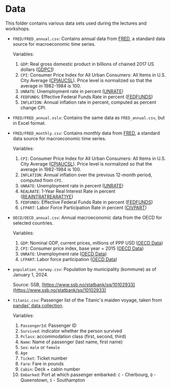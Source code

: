 # Data 

This folder contains various data sets used during the lectures and workshops.

- `FRED/FRED_annual.csv`:
    Contains annual data from [FRED](https://fred.stlouisfed.org/),
    a standard data source for macroeconomic time series.

    Variables:

    1.  `GDP`: Real gross domestic product in billions of chained
        2017 US dollars ([GDPC1](https://fred.stlouisfed.org/series/GDPC1))
    2.  `CPI`: Consumer Price Index for All Urban Consumers: All Items in U.S. City Average
        ([CPIAUCSL](https://fred.stlouisfed.org/series/CPIAUCSL)).
        Price level is normalized so that the average in 1982-1984 is 100.
    3.  `UNRATE`: Unemployment rate in percent ([UNRATE](https://fred.stlouisfed.org/series/UNRATE))
    4.  `FEDFUNDS`: Effective Federal Funds Rate in percent ([FEDFUNDS](https://fred.stlouisfed.org/series/FEDFUNDS))
    5.  `INFLATION`: Annual inflation rate in percent, computed as percent change CPI.

- `FRED/FRED_annual.xslx`:
    Contains the same data as `FRED_annual.csv`, but in Excel format.

- `FRED/FRED_monthly.csv`: 
    Contains _monthly_ data from [FRED](https://fred.stlouisfed.org/),
    a standard data source for macroeconomic time series.

    Variables:

    1.  `CPI`: Consumer Price Index for All Urban Consumers: All Items in U.S. City Average
        ([CPIAUCSL](https://fred.stlouisfed.org/series/CPIAUCSL)).
        Price level is normalized so that the average in 1982-1984 is 100.
    2.  `INFLATION`: Annual inflation over the previous 12-month period, computed from `CPI`.
    3.  `UNRATE`: Unemployment rate in percent ([UNRATE](https://fred.stlouisfed.org/series/UNRATE))
    4.  `REALRATE`: 1-Year Real Interest Rate in percent ([REAINTRATREARAT1YE](https://fred.stlouisfed.org/series/REAINTRATREARAT1YE))    
    5.  `FEDFUNDS`: Effective Federal Funds Rate in percent ([FEDFUNDS](https://fred.stlouisfed.org/series/FEDFUNDS))
    6.  `LFPART`: Labor Force Participation Rate in percent ([CIVPART](https://fred.stlouisfed.org/series/CIVPART))

- `OECD/OECD_annual.csv`: Annual macroeconomic data from the OECD for selected countries.

    Variables:

    1.  `GDP`: Nominal GDP, current prices, millions of PPP USD ([OECD Data](https://data-explorer.oecd.org/vis?lc=en&df[ds]=dsDisseminateFinalDMZ&df[id]=DSD_NAMAIN1%40DF_QNA_EXPENDITURE_USD&df[ag]=OECD.SDD.NAD&dq=A..GBR%2BSWE%2BESP%2BNOR%2BNLD%2BITA%2BDEU%2BFRA%2BDNK%2BBEL.S1..B1GQ.....V..&pd=1947%2C2024&to[TIME_PERIOD]=false&ly[cl]=TIME_PERIOD&ly[rw]=REF_AREA%2CCOMBINED_UNIT_MEASURE&vw=tb&lb=id))
    2.  `CPI`: Consumer price index, base year = 2015 ([OECD Data](https://data-explorer.oecd.org/vis?lc=en&df[ds]=dsDisseminateFinalDMZ&df[id]=DSD_PRICES%40DF_PRICES_ALL&df[ag]=OECD.SDD.TPS&dq=ESP%2BFRA%2BGBR%2BSWE%2BNOR%2BNLD%2BITA%2BDNK%2BDEU%2BBEL.A.N.CPI.IX._T.N.GY%2B_Z&pd=1914%2C2024&to[TIME_PERIOD]=false&vw=tb&lb=id&ly[cl]=TIME_PERIOD&ly[rw]=REF_AREA))
    3.  `UNRATE`: Unemployment rate ([OECD Data](https://data-explorer.oecd.org/vis?lc=en&df[ds]=dsDisseminateFinalDMZ&df[id]=DSD_EAG_LSO_EA%40DF_LSO_NEAC_UNEMP&df[ag]=OECD.EDU.IMEP&dq=GBR%2BSWE%2BESP%2BDNK%2BBEL%2BFRA%2BDEU%2BITA%2BNLD%2BNOR._T.Y25T64._T..........OBS...A&pd=1981%2C2023&to[TIME_PERIOD]=false&ly[cl]=TIME_PERIOD&ly[rs]=LABOUR_FORCE_STATUS&ly[rw]=REF_AREA&vw=tb&lb=id))
    4.  `LFPART`: Labor force participation ([OECD Data](https://data-explorer.oecd.org/vis?lc=en&df[ds]=dsDisseminateFinalDMZ&df[id]=DSD_EAG_LSO_EA%40DF_LSO_NEAC_LF&df[ag]=OECD.EDU.IMEP&dq=GBR%2BSWE%2BFRA%2BBEL%2BDNK%2BDEU%2BITA%2BNLD%2BNOR%2BESP._T.Y25T64._T..........OBS...A&pd=1981%2C&to[TIME_PERIOD]=true&ly[cl]=TIME_PERIOD&ly[rw]=REF_AREA%2CLABOUR_FORCE_STATUS&vw=tb&lb=id))


- `population_norway.csv`: Population by municipality (kommune) as of January 1, 2024.
    
    Source: SSB, [https://www.ssb.no/statbank/sq/10102933](https://www.ssb.no/statbank/sq/10102933)

- `titanic.csv`: Passenger list of the Titanic's maiden voyage, taken
    from [pandas' data collection]([https://github.com/pandas-dev/pandas/blob/main/doc/data/titanic.csv]).

    Variables:

    1.  `PassengerId`: Passenger ID
    2.  `Survived`: indicator whether the person survived
    3.  `Pclass`: accommodation class (first, second, third)
    4.  `Name`: Name of passenger (last name, first name)
    5.  `Sex`: `male` or `female`
    6.  `Age`
    7.  `Ticket`: Ticket number
    8.  `Fare`: Fare in pounds
    9.  `Cabin`: Deck + cabin number
    10. `Embarked`: Port at which passenger embarked:
        `C` - Cherbourg, `Q` - Queenstown, `S` - Southampton